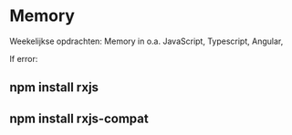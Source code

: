 # Memory
Weekelijkse opdrachten: Memory in o.a. JavaScript, Typescript, Angular,


If error:
 ## npm install rxjs
 ## npm install rxjs-compat
